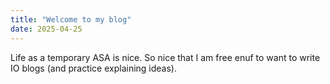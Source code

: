 ```yaml
---
title: "Welcome to my blog"
date: 2025-04-25
---
```


Life as a temporary ASA is nice. So nice that I am free enuf to want to write IO blogs (and practice explaining ideas).
